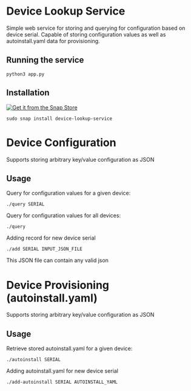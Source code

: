 # Device Lookup Service

Simple web service for storing and querying for configuration 
based on device serial. Capable of storing configuration values
as well as autoinstall.yaml data for provisioning.

## Running the service 
```
python3 app.py
```

## Installation

[![Get it from the Snap Store](https://snapcraft.io/en/dark/install.svg)](https://snapcraft.io/device-lookup-service)

```
sudo snap install device-lookup-service
```

# Device Configuration
Supports storing arbitrary key/value configuration as JSON

## Usage

Query for configuration values for a given device:
```
./query SERIAL
```

Query for configuration values for all devices:
```
./query
```

Adding record for new device serial
```
./add SERIAL INPUT_JSON_FILE
```
This JSON file can contain any valid json

# Device Provisioning (autoinstall.yaml)
Supports storing arbitrary key/value configuration as JSON

## Usage

Retrieve stored autoinstall.yaml for a given device:
```
./autoinstall SERIAL
```

Adding autoinstall.yaml for new device serial
```
./add-autoinstall SERIAL AUTOINSTALL_YAML
```
